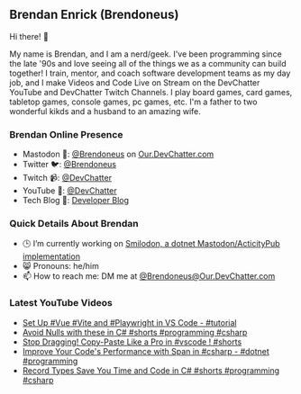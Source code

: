 ## Brendan Enrick (Brendoneus)

Hi there! 👋

My name is Brendan, and I am a nerd/geek. I've been programming since the late '90s and love seeing all of the things we as a community can build together! I train, mentor, and coach software development teams as my day job, and I make Videos and Code Live on Stream on the DevChatter YouTube and DevChatter Twitch Channels. I play board games, card games, tabletop games, console games, pc games, etc. I'm a father to two wonderful kikds and a husband to an amazing wife.

### Brendan Online Presence

- Mastodon 🐘: <a rel="me" href="https://our.devchatter.com/@brendoneus">@Brendoneus</a> on [Our.DevChatter.com](https://our.devchatter.com/about)
- Twitter 🐦: [@Brendoneus](https://twitter.com/brendoneus)
- Twitch 📹: [@DevChatter](https://www.twitch.tv/DevChatter)
- YouTube 🍎: [@DevChatter](https://www.youtube.com/c/DevChatter)
- Tech Blog 📰: [Developer Blog](https://brendoneus.com/)

### Quick Details About Brendan

- 🕒 I’m currently working on [Smilodon, a dotnet Mastodon/ActicityPub implementation](https://github.com/DevChatter/Smilodon)
- 😸 Pronouns: he/him
- 📫 How to reach me: DM me at [@Brendoneus@Our.DevChatter.com](https://our.devchatter.com/@brendoneus)

<!--
- 🌱 I’m currently learning ...
- 👯 I’m looking to collaborate on ...
- 🤔 I’m looking for help with ...
- 💬 Ask me about ...
- ⚡ Fun fact: ...
-->

### Latest YouTube Videos
<!-- BLOG-POST-LIST:START -->
- [Set Up #Vue #Vite and #Playwright in VS Code - #tutorial](https://www.youtube.com/watch?v=-6poECSJkqs)
- [Avoid Nulls with these in C# #shorts #programming #csharp](https://www.youtube.com/watch?v=ts2MwI8CuAo)
- [Stop Dragging! Copy-Paste Like a Pro in #vscode ! #shorts](https://www.youtube.com/watch?v=WkMQYqmLPZU)
- [Improve Your Code&#39;s Performance with Span in #csharp - #dotnet #programming](https://www.youtube.com/watch?v=PQyOL9-lkGE)
- [Record Types Save You Time and Code in C# #shorts #programming #csharp](https://www.youtube.com/watch?v=vvQL80eOZQc)
<!-- BLOG-POST-LIST:END -->

